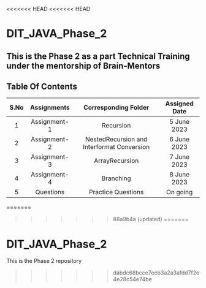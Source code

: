 <<<<<<< HEAD
<<<<<<< HEAD
# DIT_JAVA_Phase_2
## This is the Phase 2 as a part Technical Training under the mentorship of Brain-Mentors  
## Table Of Contents  

  | S.No | Assignments |          Corresponding Folder            | Assigned Date |
| :--: | :---------: | :----------------------------------------: | :-----------: |
|   1  | Assignment-1|      Recursion                             |  5 June 2023  |
|   2  | Assignment-2| NestedRecursion and Interformat Conversion |  6 June 2023  |
|   3  | Assignment-3|      ArrayRecursion                        |  7 June 2023  |
|   4  | Assignment-4|      Branching                             |  8 June 2023  |
|   5  | Questions   |      Practice Questions                    |   On going    |
=======

>>>>>>> 88a9b4a (updated)
=======
# DIT_JAVA_Phase_2
This is the Phase 2 repository
>>>>>>> dabdc68bcce7eeb3a2a3afdd7f2e4e28c54e74be
